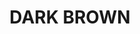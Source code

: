---
title: "DARK BROWN"
price: "400" 
desc: "Uljana boja sa četkicom 10mL"
img_path: "/assets/img/A.MIG-3512.jpg"
brand: AMMO
available: true
special_offer: false
new: false
soon: false
cat: "AMMO-OILBRUSHERS"
subcat: ""
subsubcat: ""
sifra: "A.MIG-3512"
---